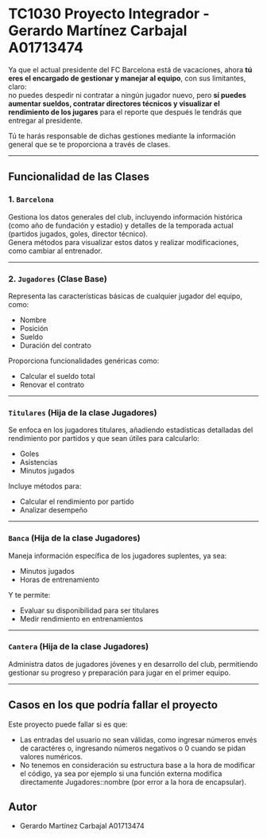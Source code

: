 # TC1030 Proyecto Integrador - Gerardo Martínez Carbajal A01713474

Ya que el actual presidente del FC Barcelona está de vacaciones, ahora **tú eres el encargado de gestionar y manejar al equipo**, con sus limitantes, claro:  
no puedes despedir ni contratar a ningún jugador nuevo, pero **sí puedes aumentar sueldos, contratar directores técnicos y visualizar el rendimiento de los jugares**
para el reporte que después le tendrás que entregar al presidente.

Tú te harás responsable de dichas gestiones mediante la información general que se te proporciona a través de clases.

---

##  Funcionalidad de las Clases

### 1. `Barcelona`

Gestiona los datos generales del club, incluyendo información histórica (como año de fundación y estadio) y detalles de la temporada actual (partidos jugados, goles, director técnico).  
Genera métodos para visualizar estos datos y realizar modificaciones, como cambiar al entrenador.

---

### 2. `Jugadores` (Clase Base)

Representa las características básicas de cualquier jugador del equipo, como:

- Nombre
- Posición
- Sueldo
- Duración del contrato

Proporciona funcionalidades genéricas como:

- Calcular el sueldo total
- Renovar el contrato

---

### `Titulares` (Hija de la clase Jugadores)

Se enfoca en los jugadores titulares, añadiendo estadísticas detalladas del rendimiento por partidos y que sean útiles para calcularlo:

- Goles
- Asistencias
- Minutos jugados

Incluye métodos para:

- Calcular el rendimiento por partido
- Analizar desempeño

---

### `Banca` (Hija de la clase Jugadores)

Maneja información específica de los jugadores suplentes, ya sea:

- Minutos jugados
- Horas de entrenamiento

Y te permite:

- Evaluar su disponibilidad para ser titulares
- Medir rendimiento en entrenamientos

---

### `Cantera` (Hija de la clase Jugadores)

Administra datos de jugadores jóvenes y en desarrollo del club, permitiendo gestionar su progreso y preparación para jugar en el primer equipo.

---

## Casos en los que podría fallar el proyecto
Este proyecto puede fallar si es que:
- Las entradas del usuario no sean válidas, como ingresar números envés de caractéres o, ingresando números negativos o 0 cuando se pidan valores numéricos.
- No tenemos en consideración su estructura base a la hora de modificar el código, ya sea por ejemplo
si una función externa modifica directamente Jugadores::nombre (por error a la hora de encapsular).

##  Autor

- Gerardo Martínez Carbajal A01713474

